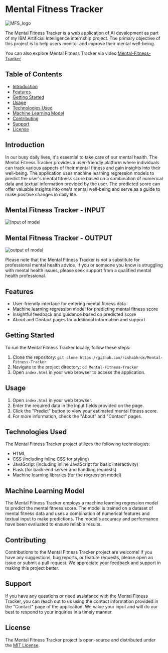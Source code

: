 # Mental Fitness Tracker
![MFS_logo](https://github.com/rishabhrdx/Mental-Fitness-Tracker/assets/81158782/bf40cf12-b8d2-4710-9ad5-749aac0ffb4b)


The Mental Fitness Tracker is a web application of AI development as part of my IBM  Artificial Intelligence internship project. The primary objective of this project is to help users monitor and improve their mental well-being.

You can also explore Mental Fitness Tracker via video 
[Mental-Fitness-Tracker](https://drive.google.com/file/d/1WqolTo8TOKeo2q4eTHKfjX6DGwD51egd/view?usp=drive_link)

## Table of Contents

- [Introduction](#introduction)
- [Features](#features)
- [Getting Started](#getting-started)
- [Usage](#usage)
- [Technologies Used](#technologies-used)
- [Machine Learning Model](#machine-learning-model)
- [Contributing](#contributing)
- [Support](#support)
- [License](#license)

## Introduction

In our busy daily lives, it's essential to take care of our mental health. The Mental Fitness Tracker provides a user-friendly platform where individuals can track various aspects of their mental fitness and gain insights into their well-being. The application uses machine learning regression models to predict the user's mental fitness score based on a combination of numerical data and textual information provided by the user. The predicted score can offer valuable insights into one's mental well-being and serve as a guide to make positive changes in daily life.

## Mental Fitness Tracker - INPUT
![Input of model](https://github.com/rishabhrdx/Mental-Fitness-Tracker/assets/81158782/5a3e3787-b106-479d-b013-9c8c135a6478)

## Mental Fitness Tracker - OUTPUT
![output of model](https://github.com/rishabhrdx/Mental-Fitness-Tracker/assets/81158782/8ac39d68-6a11-491f-9f08-23d884b6322a)


Please note that the Mental Fitness Tracker is not a substitute for professional mental health advice. If you or someone you know is struggling with mental health issues, please seek support from a qualified mental health professional.

## Features

- User-friendly interface for entering mental fitness data
- Machine learning regression model for predicting mental fitness score
- Insightful feedback and guidance based on predicted score
- About and Contact pages for additional information and support

## Getting Started

To run the Mental Fitness Tracker locally, follow these steps:

1. Clone the repository: `git clone https://github.com/rishabhrdx/Mental-Fitness-Tracker`
2. Navigate to the project directory: `cd Mental-Fitness-Tracker`
3. Open `index.html` in your web browser to access the application.

## Usage

1. Open `index.html` in your web browser.
2. Enter the required data in the input fields provided on the page.
3. Click the "Predict" button to view your estimated mental fitness score.
4. For more information, check the "About" and "Contact" pages.

## Technologies Used

The Mental Fitness Tracker project utilizes the following technologies:

- HTML
- CSS (including inline CSS for styling)
- JavaScript (including inline JavaScript for basic interactivity)
- Flask (for back-end server and handling requests)
- Machine learning libraries (for the regression model)

## Machine Learning Model

The Mental Fitness Tracker employs a machine learning regression model to predict the mental fitness score. The model is trained on a dataset of mental fitness data and uses a combination of numerical features and textual input to make predictions. The model's accuracy and performance have been evaluated to ensure reliable results.

## Contributing

Contributions to the Mental Fitness Tracker project are welcome! If you have any suggestions, bug reports, or feature requests, please open an issue or submit a pull request. We appreciate your feedback and support in making this project better.

## Support

If you have any questions or need assistance with the Mental Fitness Tracker, you can reach out to us using the contact information provided in the "Contact" page of the application. We value your input and will do our best to respond to your inquiries in a timely manner.

## License

The Mental Fitness Tracker project is open-source and distributed under the [MIT License](LICENSE).

